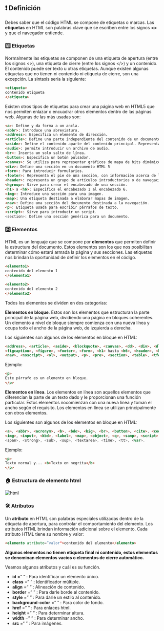 ## ❗ Definición

Debes saber que el código HTML se compone de etiquetas o marcas.
Las **etiquetas** en HTML son palabras clave que se escriben entre los signos **<>** y que el
navegador entiende.

### 1️⃣ Etiquetas

Normalmente las etiquetas se componen de una etiqueta de apertura (entre los signos
<>), una etiqueta de cierre (entre los signos </>) y un contenido. El contenido puede ser
texto u otras etiquetas. Aunque existen algunas etiquetas que no tienen ni contenido ni
etiqueta de cierre, son una excepción. La sintaxis sería la siguiente:

```html
<etiqueta>
contenido etiqueta
</etiqueta>
```

Existen otros tipos de etiquetas para crear una página web en HTML5 que nos permiten
enlazar o encuadrar otros elementos dentro de las páginas web. Algunas de las más
usadas son:

```html
<a>: Define y da forma a un ancla.
<abbr>: Introduce una abreviatura.
<address>: Especifica un elemento de dirección.
<article>: Define una parte independiente del contenido de un documento, como una entrada de blog o un artículo de periódico.
<aside>: Define el contenido aparte del contenido principal. Representado principalmente como barra lateral.
<audio>: permite introducir un archivo de audio.
<br>: Inserta un solo salto de línea.
<button>: Especifica un botón pulsador.
<canvas>: Se utiliza para representar gráficos de mapa de bits dinámicos sobre la marcha, como gráficos o juegos.
<div>: Define una sección en un documento HTML 5
<form>: Para introducir formularios.
<footer>: Representa el pie de una sección, con información acerca de la página/sección que poco tiene que ver con el contenido de la página, como el autor, el copyright o el año.
<header>: representa un grupo de artículos introductorios o de navegación. Está destinado a contener por lo general la cabecera de la sección (un elemento h1-h6 o un elemento hgroup), pero no es necesario.
<hgroup>: Sirve para crear el encabezado de una sección.
<h1> a <h6>: Especifica el encabezado 1 al encabezado 6.
<img>: Introduce una sección para una imagen.
<map>: Una etiqueta destinada a elaborar mapas de imagen.
<nav>: Define una sección del documento destinada a la navegación.
<p>: Etiqueta usada para escribir párrafos de texto.
<script>: Sirve para introducir un script.
<section>: Define una sección genérica para un documento.
```

### 2️⃣ Elementos

HTML es un lenguaje que se compone por **elementos** que permiten definir la estructura
del documento. Estos elementos son los que nos posibilitan determinar cómo estará
armada la página y sus secciones. Las etiquetas nos brindan la oportunidad de definir los
elementos en el código.

```html
<elemento1>
contenido del elemento 1
</elemento1>

<elemento2>
contenido del elemento 2
</elemento2>
```
Todos los elementos se dividen en dos categorías:

**Elementos en bloque**. Estos son los elementos que estructuran la parte principal de la
página web, dividiendo una página en bloques coherentes. Un elemento a nivel de bloque
siempre comienza con una nueva línea y ocupa todo el ancho de la página web, de
izquierda a derecha.

Los siguientes son algunos de los elementos en bloque en HTML:

```html
<address>, <article>, <aside>, <blockquote>, <canvas>, <dd>, <div>, <dl>, <dt>, <fieldset>,
<figcaption>, <figure>, <footer>, <form>, <h1> hasta <h6>, <header>, <hr>, <li>, <main>,
<nav>, <noscript>, <ol>, <output>, <p>, <pre>, <section>, <table>, <tfoot>, <ul> y <video>.
```

Ejemplo:

```html
<p>
Este párrafo es un elemento en bloque.
</p>
```

**Elementos en línea**. Los elementos en línea son aquellos elementos que diferencian la
parte de un texto dado y le proporcionan una función particular. Estos elementos nocomienzan con una nueva línea y toman el ancho según el requisito. Los elementos en
línea se utilizan principalmente con otros elementos.

Los siguientes son algunos de los elementos en bloque en HTML:

```html
<a>, <abbr>, <acronym>, <b>, <bdo>, <big>, <br>, <button>, <cite>, <code>, <dfn>, <em>, <i>,
<img>, <input>, <kbd>, <label>, <map>, <object>, <q>, <samp>, <script>, <select>, <small>,
<span>, <strong>, <sub>, <sup>, <textarea>, <time>, <tt>, <var>.
```
Ejemplo:
```html
<p>
Texto normal y... <b>Texto en negrita</b>
</p>
```

### 🏠 Estructura de elemento html

![html](https://2e555761-a-62cb3a1a-s-sites.googlegroups.com/site/zendcolombia/project-updates/fundamentosdehtml-partei/3-las-bases-de-html-y-css/elemento%20HTML.png?attachauth=ANoY7coci1iU41LC5UgwLFZyDthcMRtXTlTyh4igfXTRAWnbWy41XOIcPFq1puYdTkbCzesdfGtzXCLw-AJe7bqIcL_oqkOdbaOpRq6B602jqNZ0_HRntBzFIs98Cmvf32Vk01QwNZth2m9Yn_90EZ8qap-qXV57QeLX_Bjralxh49lrcLSUGEB7GMVQaLXXLQRpJ4qhuwtyndm-BGjdVt5h73LMC4kzLDu3wLPkn-uLqLzpRKhf9uaOK1zSVtfUQp1-irmAOsgrjqD__uRzBOVYhGgttACdbNZ_hEPrUpqJCJGguxjiDwpgp8UVQMCsLni-5MMcDgJ9&attredirects=0)

### 🛠 Atributos

Un **atributo** en HTML son palabras especiales utilizadas dentro de la etiqueta de apertura,
para controlar el comportamiento del elemento. Los atributos HTML brindan información
adicional sobre el elemento. Cada atributo HTML tiene su nombre y valor:

```html
<elemento atributo=”valor">contenido del elemento</elemento>
```

**Algunos elementos no tienen etiqueta final ni contenido, estos elementos se denominan elementos vacíos o elementos de cierre automático.**

Veamos algunos atributos y cuál es su función.

+ **id** =” ” : Para identificar un elemento único.
+ **class** =” ” : Identificador múltiple.
+ **align** =” ” : Alineación de contenido.
+ **border** =” ” : Para darle borde al contenido.
+ **style** =” ” : Para darle un estilo al contenido.
+ **background-color** =” ” : Para color de fondo.
+ **href** =” ” : Para enlaces html.
+ **height** =” ” : Para determinar altura.
+ **width** =” ” : Para determinar ancho.
+ **src** =“ ” : Para imágenes.
